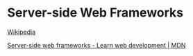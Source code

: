 # Server-side Web Frameworks
[Wikipedia](https://en.wikipedia.org/wiki/Web_framework#Server-side)

[Server-side web frameworks - Learn web development | MDN](https://developer.mozilla.org/en-US/docs/Learn/Server-side/First_steps/Web_frameworks)